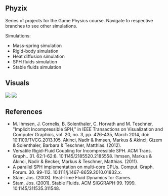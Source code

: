 ## Phyzix
Series of projects for the Game Physics course. Navigate to respective branches to see other simulations.

Simulations:
* Mass-spring simulation
* Rigid-body simulation
* Heat diffusion simulation
* SPH fluids simulation
* Stable fluids simulation

## Visuals
![](https://github.com/yuphin/Phyzix/blob/master/fluid.gif)
![](https://github.com/yuphin/Phyzix/blob/master/stable.gif)

## References
* M. Ihmsen, J. Cornelis, B. Solenthaler, C. Horvath and M. Teschner, "Implicit Incompressible SPH," in IEEE Transactions on Visualization and Computer Graphics, vol. 20, no. 3, pp. 426-435, March 2014, doi: 10.1109/TVCG.2013.105.
Akinci, Nadir & Ihmsen, Markus & Akinci, Gizem & Solenthaler, Barbara & Teschner, Matthias. (2012). 
* Versatile Rigid-Fluid Coupling for Incompressible SPH. ACM Trans. Graph.. 31. 62:1-62:8. 10.1145/2185520.2185558.
Ihmsen, Markus & Akinci, Nadir & Becker, Markus & Teschner, Matthias. (2011). 
* A parallel SPH implementation on multi-core CPUs. Comput. Graph. Forum. 30. 99-112. 10.1111/j.1467-8659.2010.01832.x.
* Stam, Jos. (2003). Real-Time Fluid Dynamics for Games.
* Stam, Jos. (2001). Stable Fluids. ACM SIGGRAPH 99. 1999. 10.1145/311535.311548.

